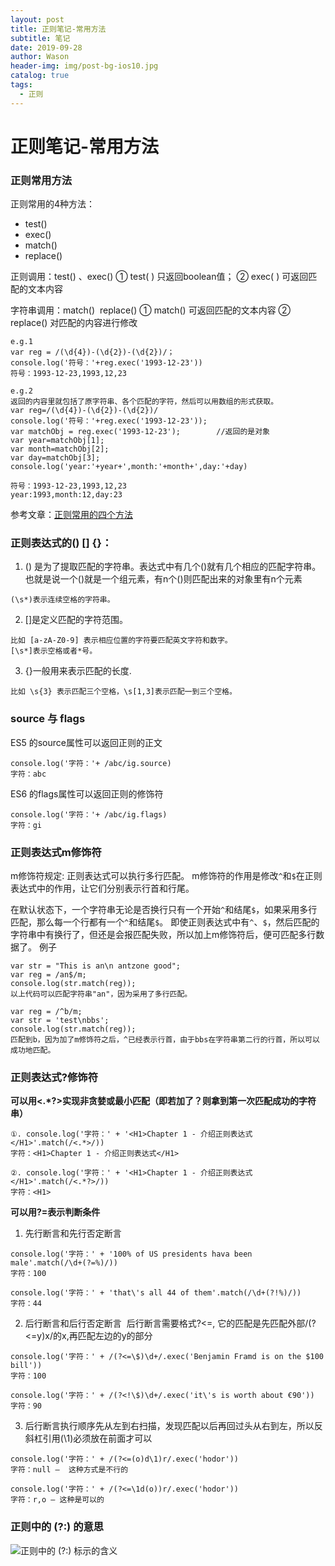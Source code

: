 ```yaml
---
layout: post
title: 正则笔记-常用方法
subtitle: 笔记
date: 2019-09-28
author: Wason
header-img: img/post-bg-ios10.jpg
catalog: true
tags:
  - 正则
---
```


# 正则笔记-常用方法 #
### 正则常用方法

正则常用的4种方法：
- test() 
- exec() 
- match()  
- replace()

正则调用：test() 、exec() 
① test( )   只返回boolean值；
② exec( ) 可返回匹配的文本内容

字符串调用：match()  replace()
① match()    可返回匹配的文本内容
② replace()  对匹配的内容进行修改
```
e.g.1
var reg = /(\d{4})-(\d{2})-(\d{2})/；
console.log('符号：'+reg.exec('1993-12-23'))
符号：1993-12-23,1993,12,23

e.g.2
返回的内容里就包括了原字符串、各个匹配的字符，然后可以用数组的形式获取。
var reg=/(\d{4})-(\d{2})-(\d{2})/
console.log('符号：'+reg.exec('1993-12-23'));
var matchObj = reg.exec('1993-12-23');        //返回的是对象
var year=matchObj[1];
var month=matchObj[2];
var day=matchObj[3];
console.log('year:'+year+',month:'+month+',day:'+day)

符号：1993-12-23,1993,12,23
year:1993,month:12,day:23
```
参考文章：[正则常用的四个方法][1]

### 正则表达式的() [] {}：

1. () 是为了提取匹配的字符串。表达式中有几个()就有几个相应的匹配字符串。也就是说一个()就是一个组元素，有n个()则匹配出来的对象里有n个元素
```
(\s*)表示连续空格的字符串。
```
2. []是定义匹配的字符范围。
```
比如 [a-zA-Z0-9] 表示相应位置的字符要匹配英文字符和数字。
[\s*]表示空格或者*号。
```
3. {}一般用来表示匹配的长度.
```
比如 \s{3} 表示匹配三个空格，\s[1,3]表示匹配一到三个空格。
```
### source 与 flags
ES5 的source属性可以返回正则的正文
```
console.log('字符：'+ /abc/ig.source)
字符：abc
```
ES6 的flags属性可以返回正则的修饰符
```
console.log('字符：'+ /abc/ig.flags)
字符：gi
```
### 正则表达式m修饰符
m修饰符规定: 正则表达式可以执行多行匹配。
m修饰符的作用是修改`^`和`$`在正则表达式中的作用，让它们分别表示行首和行尾。

在默认状态下，一个字符串无论是否换行只有一个开始`^`和结尾`$`，如果采用多行匹配，那么每一个行都有一个`^`和结尾`$`。
即使正则表达式中有`^`、`$`，然后匹配的字符串中有换行了，但还是会报匹配失败，所以加上m修饰符后，便可匹配多行数据了。
例子
```
var str = "This is an\n antzone good";
var reg = /an$/m;
console.log(str.match(reg));
以上代码可以匹配字符串"an"，因为采用了多行匹配。

var reg = /^b/m;
var str = 'test\nbbs';
console.log(str.match(reg));
匹配到b，因为加了m修饰符之后，^已经表示行首，由于bbs在字符串第二行的行首，所以可以成功地匹配。
```
### 正则表达式?修饰符

**可以用<.\*?>实现非贪婪或最小匹配（即若加了？则拿到第一次匹配成功的字符串）**
```
①. console.log('字符：' + '<H1>Chapter 1 - 介绍正则表达式</H1>'.match(/<.*>/))
字符：<H1>Chapter 1 - 介绍正则表达式</H1>

②. console.log('字符：' + '<H1>Chapter 1 - 介绍正则表达式</H1>'.match(/<.*?>/))
字符：<H1>
```
**可以用?=表示判断条件**

1. 先行断言和先行否定断言
```
console.log('字符：' + '100% of US presidents hava been male'.match(/\d+(?=%)/))
字符：100

console.log('字符：' + 'that\'s all 44 of them'.match(/\d+(?!%)/))
字符：44
```
2. 后行断言和后行否定断言  后行断言需要格式?<=, 它的匹配是先匹配外部/(?<=y)x/的x,再匹配左边的y的部分
```
console.log('字符：' + /(?<=\$)\d+/.exec('Benjamin Framd is on the $100 bill'))
字符：100

console.log('字符：' + /(?<!\$)\d+/.exec('it\'s is worth about €90'))
字符：90
```
3. 后行断言执行顺序先从左到右扫描，发现匹配以后再回过头从右到左，所以反斜杠引用(\1)必须放在前面才可以
```
console.log('字符：' + /(?<=(o)d\1)r/.exec('hodor'))
字符：null —  这种方式是不行的

console.log('字符：' + /(?<=\1d(o))r/.exec('hodor'))
字符：r,o — 这种是可以的
```

### 正则中的 (?:) 的意思
![正则中的 (?:) 标示的含义](https://upload-images.jianshu.io/upload_images/22803540-3df738014a8b772f.jpg?imageMogr2/auto-orient/strip%7CimageView2/2/w/1240)


[1]: https://blog.csdn.net/mengxiaohuan314/article/details/79809047
